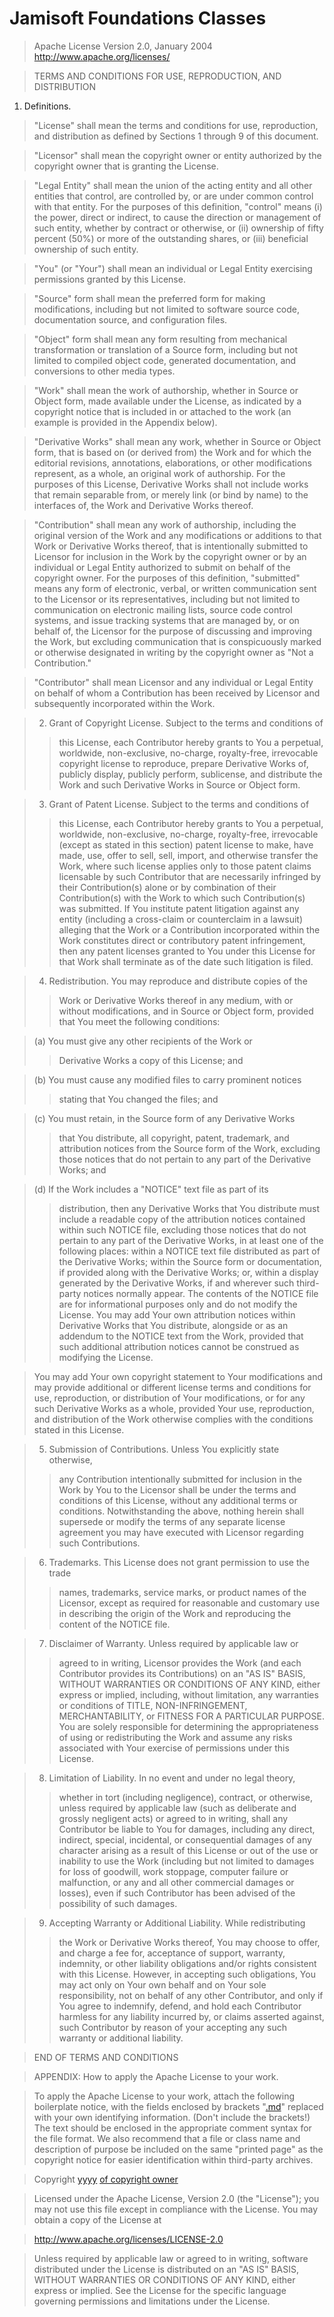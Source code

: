 # Jamisoft Foundations Classes #


> Apache License
> Version 2.0, January 2004
> http://www.apache.org/licenses/

> TERMS AND CONDITIONS FOR USE, REPRODUCTION, AND DISTRIBUTION

  1. Definitions.

> "License" shall mean the terms and conditions for use, reproduction,
> and distribution as defined by Sections 1 through 9 of this document.

> "Licensor" shall mean the copyright owner or entity authorized by
> the copyright owner that is granting the License.

> "Legal Entity" shall mean the union of the acting entity and all
> other entities that control, are controlled by, or are under common
> control with that entity. For the purposes of this definition,
> "control" means (i) the power, direct or indirect, to cause the
> direction or management of such entity, whether by contract or
> otherwise, or (ii) ownership of fifty percent (50%) or more of the
> outstanding shares, or (iii) beneficial ownership of such entity.

> "You" (or "Your") shall mean an individual or Legal Entity
> exercising permissions granted by this License.

> "Source" form shall mean the preferred form for making modifications,
> including but not limited to software source code, documentation
> source, and configuration files.

> "Object" form shall mean any form resulting from mechanical
> transformation or translation of a Source form, including but
> not limited to compiled object code, generated documentation,
> and conversions to other media types.

> "Work" shall mean the work of authorship, whether in Source or
> Object form, made available under the License, as indicated by a
> copyright notice that is included in or attached to the work
> (an example is provided in the Appendix below).

> "Derivative Works" shall mean any work, whether in Source or Object
> form, that is based on (or derived from) the Work and for which the
> editorial revisions, annotations, elaborations, or other modifications
> represent, as a whole, an original work of authorship. For the purposes
> of this License, Derivative Works shall not include works that remain
> separable from, or merely link (or bind by name) to the interfaces of,
> the Work and Derivative Works thereof.

> "Contribution" shall mean any work of authorship, including
> the original version of the Work and any modifications or additions
> to that Work or Derivative Works thereof, that is intentionally
> submitted to Licensor for inclusion in the Work by the copyright owner
> or by an individual or Legal Entity authorized to submit on behalf of
> the copyright owner. For the purposes of this definition, "submitted"
> means any form of electronic, verbal, or written communication sent
> to the Licensor or its representatives, including but not limited to
> communication on electronic mailing lists, source code control systems,
> and issue tracking systems that are managed by, or on behalf of, the
> Licensor for the purpose of discussing and improving the Work, but
> excluding communication that is conspicuously marked or otherwise
> designated in writing by the copyright owner as "Not a Contribution."

> "Contributor" shall mean Licensor and any individual or Legal Entity
> on behalf of whom a Contribution has been received by Licensor and
> subsequently incorporated within the Work.

> 2. Grant of Copyright License. Subject to the terms and conditions of
> > this License, each Contributor hereby grants to You a perpetual,
> > worldwide, non-exclusive, no-charge, royalty-free, irrevocable
> > copyright license to reproduce, prepare Derivative Works of,
> > publicly display, publicly perform, sublicense, and distribute the
> > Work and such Derivative Works in Source or Object form.


> 3. Grant of Patent License. Subject to the terms and conditions of
> > this License, each Contributor hereby grants to You a perpetual,
> > worldwide, non-exclusive, no-charge, royalty-free, irrevocable
> > (except as stated in this section) patent license to make, have made,
> > use, offer to sell, sell, import, and otherwise transfer the Work,
> > where such license applies only to those patent claims licensable
> > by such Contributor that are necessarily infringed by their
> > Contribution(s) alone or by combination of their Contribution(s)
> > with the Work to which such Contribution(s) was submitted. If You
> > institute patent litigation against any entity (including a
> > cross-claim or counterclaim in a lawsuit) alleging that the Work
> > or a Contribution incorporated within the Work constitutes direct
> > or contributory patent infringement, then any patent licenses
> > granted to You under this License for that Work shall terminate
> > as of the date such litigation is filed.


> 4. Redistribution. You may reproduce and distribute copies of the
> > Work or Derivative Works thereof in any medium, with or without
> > modifications, and in Source or Object form, provided that You
> > meet the following conditions:


> (a) You must give any other recipients of the Work or
> > Derivative Works a copy of this License; and


> (b) You must cause any modified files to carry prominent notices
> > stating that You changed the files; and


> (c) You must retain, in the Source form of any Derivative Works
> > that You distribute, all copyright, patent, trademark, and
> > attribution notices from the Source form of the Work,
> > excluding those notices that do not pertain to any part of
> > the Derivative Works; and


> (d) If the Work includes a "NOTICE" text file as part of its
> > distribution, then any Derivative Works that You distribute must
> > include a readable copy of the attribution notices contained
> > within such NOTICE file, excluding those notices that do not
> > pertain to any part of the Derivative Works, in at least one
> > of the following places: within a NOTICE text file distributed
> > as part of the Derivative Works; within the Source form or
> > documentation, if provided along with the Derivative Works; or,
> > within a display generated by the Derivative Works, if and
> > wherever such third-party notices normally appear. The contents
> > of the NOTICE file are for informational purposes only and
> > do not modify the License. You may add Your own attribution
> > notices within Derivative Works that You distribute, alongside
> > or as an addendum to the NOTICE text from the Work, provided
> > that such additional attribution notices cannot be construed
> > as modifying the License.


> You may add Your own copyright statement to Your modifications and
> may provide additional or different license terms and conditions
> for use, reproduction, or distribution of Your modifications, or
> for any such Derivative Works as a whole, provided Your use,
> reproduction, and distribution of the Work otherwise complies with
> the conditions stated in this License.

> 5. Submission of Contributions. Unless You explicitly state otherwise,
> > any Contribution intentionally submitted for inclusion in the Work
> > by You to the Licensor shall be under the terms and conditions of
> > this License, without any additional terms or conditions.
> > Notwithstanding the above, nothing herein shall supersede or modify
> > the terms of any separate license agreement you may have executed
> > with Licensor regarding such Contributions.


> 6. Trademarks. This License does not grant permission to use the trade
> > names, trademarks, service marks, or product names of the Licensor,
> > except as required for reasonable and customary use in describing the
> > origin of the Work and reproducing the content of the NOTICE file.


> 7. Disclaimer of Warranty. Unless required by applicable law or
> > agreed to in writing, Licensor provides the Work (and each
> > Contributor provides its Contributions) on an "AS IS" BASIS,
> > WITHOUT WARRANTIES OR CONDITIONS OF ANY KIND, either express or
> > implied, including, without limitation, any warranties or conditions
> > of TITLE, NON-INFRINGEMENT, MERCHANTABILITY, or FITNESS FOR A
> > PARTICULAR PURPOSE. You are solely responsible for determining the
> > appropriateness of using or redistributing the Work and assume any
> > risks associated with Your exercise of permissions under this License.


> 8. Limitation of Liability. In no event and under no legal theory,
> > whether in tort (including negligence), contract, or otherwise,
> > unless required by applicable law (such as deliberate and grossly
> > negligent acts) or agreed to in writing, shall any Contributor be
> > liable to You for damages, including any direct, indirect, special,
> > incidental, or consequential damages of any character arising as a
> > result of this License or out of the use or inability to use the
> > Work (including but not limited to damages for loss of goodwill,
> > work stoppage, computer failure or malfunction, or any and all
> > other commercial damages or losses), even if such Contributor
> > has been advised of the possibility of such damages.


> 9. Accepting Warranty or Additional Liability. While redistributing
> > the Work or Derivative Works thereof, You may choose to offer,
> > and charge a fee for, acceptance of support, warranty, indemnity,
> > or other liability obligations and/or rights consistent with this
> > License. However, in accepting such obligations, You may act only
> > on Your own behalf and on Your sole responsibility, not on behalf
> > of any other Contributor, and only if You agree to indemnify,
> > defend, and hold each Contributor harmless for any liability
> > incurred by, or claims asserted against, such Contributor by reason
> > of your accepting any such warranty or additional liability.


> END OF TERMS AND CONDITIONS

> APPENDIX: How to apply the Apache License to your work.

> To apply the Apache License to your work, attach the following
> boilerplate notice, with the fields enclosed by brackets "[.md](.md)"
> replaced with your own identifying information. (Don't include
> the brackets!)  The text should be enclosed in the appropriate
> comment syntax for the file format. We also recommend that a
> file or class name and description of purpose be included on the
> same "printed page" as the copyright notice for easier
> identification within third-party archives.

> Copyright [yyyy](yyyy.md) [of copyright owner](name.md)

> Licensed under the Apache License, Version 2.0 (the "License");
> you may not use this file except in compliance with the License.
> You may obtain a copy of the License at

> http://www.apache.org/licenses/LICENSE-2.0

> Unless required by applicable law or agreed to in writing, software
> distributed under the License is distributed on an "AS IS" BASIS,
> WITHOUT WARRANTIES OR CONDITIONS OF ANY KIND, either express or implied.
> See the License for the specific language governing permissions and
> limitations under the License.